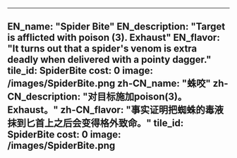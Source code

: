 ---

EN_name: "Spider Bite"
EN_description: "Target is afflicted with poison (3). Exhaust"
EN_flavor: "It turns out that a spider's venom is extra deadly when delivered with a pointy dagger."
tile_id: SpiderBite
cost: 0
image: /images/SpiderBite.png
zh-CN_name: "蛛咬"
zh-CN_description: "对目标施加poison(3)。Exhaust。"
zh-CN_flavor: "事实证明把蜘蛛的毒液抹到匕首上之后会变得格外致命。"
tile_id: SpiderBite
cost: 0
image: /images/SpiderBite.png
---
